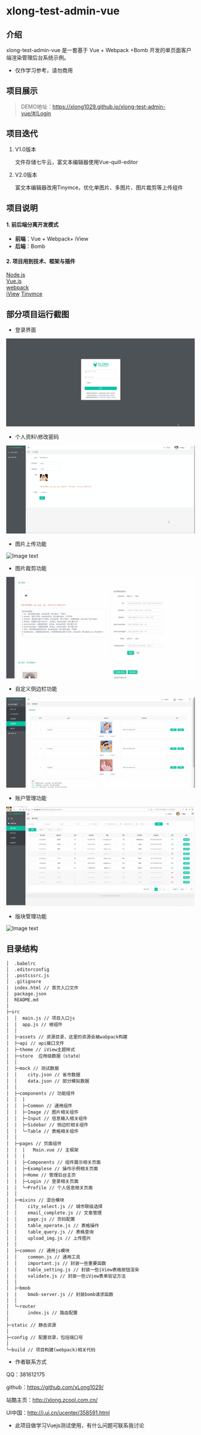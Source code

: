 # xlong-test-admin-vue

## 介绍

xlong-test-admin-vue 是一套基于 Vue + Webpack +Bomb 开发的单页面客户端渲染管理后台系统示例。
* 仅作学习参考，请勿商用

## 项目展示

> DEMO地址：https://xlong1029.github.io/xlong-test-admin-vue/#/Login

## 项目迭代

1. V1.0版本

    文件存储七牛云，富文本编辑器使用Vue-quill-editor

2. V2.0版本

    富文本编辑器改用Tinymce，优化单图片、多图片、图片裁剪等上传组件

## 项目说明

#### 1. 前后端分离开发模式
- **前端**：Vue + Webpack+ iView
- **后端**：Bomb

#### 2. 项目用到技术、框架与插件
[Node.js](https://github.com/nodejs)    
[Vue.js](https://github.com/vuejs)  
[webpack](https://github.com/webpack)  
[iView](https://github.com/iview/iview) 
[Tinymce](https://github.com/tinymce/tinymce)  

## 部分项目运行截图
* 登录界面

![Image text](static/images/screen-1.gif)

* 个人资料\修改密码

![Image text](static/images/screen-2.gif)

* 图片上传功能

![Image text](static/images/screen-3.gif)

* 图片裁剪功能

![Image text](static/images/screen-7.gif)

* 自定义侧边栏功能

![Image text](static/images/screen-4.gif)

* 账户管理功能

![Image text](static/images/screen-5.gif)

* 版块管理功能

![Image text](static/images/screen-6.gif)

## 目录结构

```
│  .babelrc
│  .editorconfig
│  .postcssrc.js
│  .gitignore
│  index.html // 首页入口文件
│  package.json
│  README.md
│
├─src
│  │  main.js // 项目入口js
│  │  app.js // 根组件
│  │
│  ├─assets // 资源目录，这里的资源会被wabpack构建
│  ├─api // api接口文件
│  ├─theme // iView主题样式
│  ├─store  应用级数据（state） 
│  │
│  ├─mock // 测试数据
│  │    city.json // 省市数据
│  │    data.json // 部分模拟数据
│  │
│  ├─components // 功能组件
│  │  |
│  │  ├─Common // 通用组件
│  │  ├─Image // 图片相关组件
│  │  ├─Input // 信息输入相关组件
│  │  ├─Sidebar // 侧边栏相关组件
│  │  └─Table // 表格相关组件
│  │
│  ├─pages // 页面组件
│  │  |   Main.vue // 主框架
│  │  |
│  │  ├─Components // 组件展示相关页面
│  │  ├─Examplese // 操作示例相关页面
│  │  ├─Home // 管理后台主页
│  │  ├─Login // 登录相关页面
│  │  └─Profile // 个人信息相关页面
│  │
│  ├─mixins // 混合模块
│  │    city_select.js // 城市联级选择
│  │    email_complete.js // 文章管理
│  │    page.js // 页码配置
│  │    table_operate.js // 表格操作
│  │    table_query.js // 表格查询
│  │    upload_img.js // 上传图片
│  │
│  ├─common // 通用js模块
│  │    common.js // 通用工具
│  │    important.js // 封装一些重要函数
│  │    table_setting.js // 封装一些iView表格按钮渲染
│  │    validate.js // 封装一些iView表单验证方法
│  │
│  ├─bmob
|  |    bmob-server.js // 封装bomb请求函数   
│  │
│  └─router
│       index.js // 路由配置
│
├─static // 静态资源
│
├─config // 配置目录，包括端口号
│
└─build // 项目构建(webpack)相关代码
```

* 作者联系方式	
	
QQ：381612175
	
github：https://github.com/xLong1029/

站酷主页：http://xlong.zcool.com.cn/

UI中国：http://i.ui.cn/ucenter/358591.html

* 此项目做学习Vuejs测试使用，有什么问题可联系我讨论